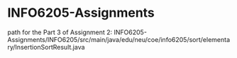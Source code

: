 # INFO6205-Assignments
path for the Part 3 of Assignment 2: INFO6205-Assignments/INFO6205/src/main/java/edu/neu/coe/info6205/sort/elementary/InsertionSortResult.java
